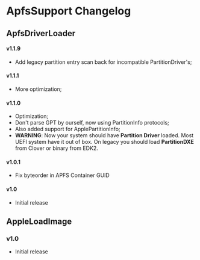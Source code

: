 ApfsSupport Changelog
==================

## ApfsDriverLoader
#### v1.1.9 
- Add legacy partition entry scan back for incompatible PartitionDriver's;

#### v1.1.1
- More optimization;

#### v1.1.0
- Optimization;
- Don't parse GPT by ourself, now using PartitionInfo protocols;
- Also added support for ApplePartitionInfo;
- **WARNING**: Now your system should have **Partition Driver** loaded.  Most UEFI system have it out of box. On legacy you should load **PartitionDXE** from Clover or binary from EDK2.

#### v1.0.1
- Fix byteorder in APFS Container GUID

#### v1.0
- Initial release

## AppleLoadImage
### v1.0
- Initial release